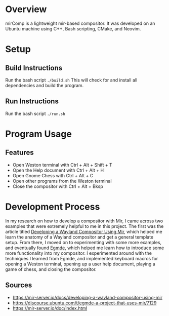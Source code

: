 # Overview
mirComp is a lightweight mir-based compositor. It was developed on an Ubuntu machine using C++, Bash scripting, CMake, and Neovim. 

# Setup
## Build Instructions
Run the bash script `./build.sh`
This will check for and install all dependencies and build the program.

## Run Instructions
Run the bash script `./run.sh`

# Program Usage
## Features
- Open Weston terminal with Ctrl + Alt + Shift + T
- Open the Help document with Ctrl + Alt + H
- Open Gnome Chess with Ctrl + Alt + C
- Open other programs from the Weston terminal 
- Close the compositor with Ctrl + Alt + Bksp

# Development Process
In my research on how to develop a compositor with Mir, I came across two examples that were extremely helpful to me in this project. The first was the article titled [Developing a Wayland Compositor Using Mir](https://mir-server.io/docs/developing-a-wayland-compositor-using-mir), which helped me learn the anatomy of a Wayland compositor and get a general template setup. From there, I moved on to experimenting with some more examples, and eventually found [Egmde](https://discourse.ubuntu.com/t/egmde-a-project-that-uses-mir/7129), which helped me learn how to introduce some more functionality into my compositor. I experimented around with the techniques I learned from Egmde, and implemented keyboard macros for opening a Weston terminal, opening up a user help document, playing a game of chess, and closing the compositor.

## Sources
- https://mir-server.io/docs/developing-a-wayland-compositor-using-mir
- https://discourse.ubuntu.com/t/egmde-a-project-that-uses-mir/7129
- https://mir-server.io/doc/index.html
